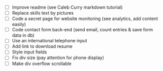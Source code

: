 - [ ] Improve readme (see Caleb Curry markdown tutorial)
- [ ] Replace skills text by pictures
- [ ] Code a secret page for website monitoring (see analytics, add content easily)
- [ ] Code contact form back-end (send email, count entries & save form data in db)
- [ ] Use an international telephone input
- [ ] Add link to download resume
- [ ] Style input fields
- [ ] Fix div size (pay attention for phone display)
- [ ] Make div overflow scrollable
